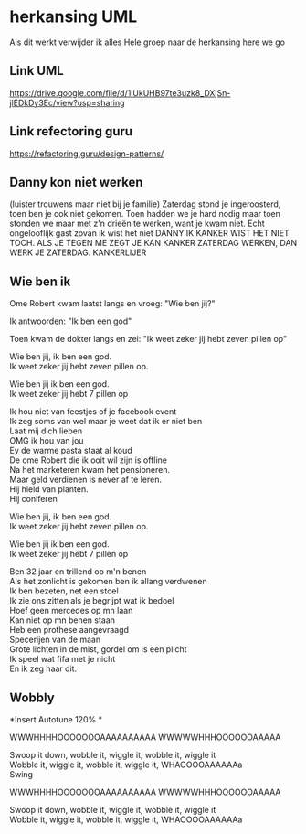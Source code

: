 # herkansing UML

Als dit werkt verwijder ik alles
Hele groep naar de herkansing here we go

## Link UML

https://drive.google.com/file/d/1lUkUHB97te3uzk8_DXjSn-jlEDkDy3Ec/view?usp=sharing 

## Link refectoring guru

https://refactoring.guru/design-patterns/ 


## Danny kon niet werken
(luister trouwens maar niet bij je familie)
Zaterdag stond je ingeroosterd, toen ben je ook niet gekomen. 
Toen hadden we je hard nodig maar toen stonden we maar met z'n drieën te werken, want je kwam niet. Echt ongelooflijk gast zovan ik wist het niet DANNY IK KANKER WIST HET NIET TOCH. ALS JE TEGEN ME ZEGT JE KAN KANKER ZATERDAG WERKEN, DAN WERK JE ZATERDAG. KANKERLIJER

## Wie ben ik
Ome Robert kwam laatst langs en vroeg: "Wie ben jij?"

Ik antwoorden: "Ik ben een god"

Toen kwam de dokter langs en zei: "Ik weet zeker jij hebt zeven pillen op"

Wie ben jij, ik ben een god.\
Ik weet zeker jij hebt zeven pillen op.

Wie ben jij ik ben een god.\
Ik weet zeker jij hebt 7 pillen op

Ik hou niet van feestjes of je facebook event\
Ik zeg soms van wel maar je weet dat ik er niet ben\
Laat mij dich lieben\
OMG ik hou van jou\
Ey de warme pasta staat al koud\
De ome Robert die ik ooit wil zijn is offline\
Na het marketeren kwam het pensioneren.\
Maar geld verdienen is never af te leren.\
Hij hield van planten.\
Hij coniferen

Wie ben jij, ik ben een god.\
Ik weet zeker jij hebt zeven pillen op.

Wie ben jij ik ben een god.\
Ik weet zeker jij hebt 7 pillen op

Ben 32 jaar en trillend op m'n benen\
Als het zonlicht is gekomen ben ik allang verdwenen\
Ik ben bezeten, net een stoel\
Ik zie ons zitten als je begrijpt wat ik bedoel\
Hoef geen mercedes op mn laan\
Kan niet op mn benen staan\
Heb een prothese aangevraagd\
Specerijen van de maan\
Grote lichten in de mist, gordel om is een plicht\
Ik speel wat fifa met je nicht\
En ik zeg haar dit.

## Wobbly
*Insert Autotune 120% *

WWWHHHHOOOOOOOAAAAAAAAAA
WWWWWHHHOOOOOOAAAAA

Swoop it down, wobble it, wiggle it, wobble it, wiggle it\
Wobble it, wiggle it, wobble it, wiggle it, WHAOOOOAAAAAAa\
Swing

WWWHHHHOOOOOOOAAAAAAAAAA
WWWWWHHHOOOOOOAAAAA

Swoop it down, wobble it, wiggle it, wobble it, wiggle it\
Wobble it, wiggle it, wobble it, wiggle it, WHAOOOOAAAAAAa